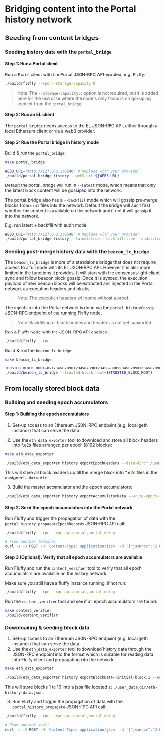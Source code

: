# Bridging content into the Portal history network

## Seeding from content bridges

### Seeding history data with the `portal_bridge`

#### Step 1: Run a Portal client

Run a Portal client with the Portal JSON-RPC API enabled, e.g. Fluffy:

```bash
./build/fluffy --rpc --storage-capacity:0
```

> Note: The `--storage-capacity:0` option is not required, but it is added here
for the use case where the node's only focus is on gossiping content from the
`portal_bridge`.

#### Step 2: Run an EL client

The `portal_bridge` needs access to the EL JSON-RPC API, either through a local
Ethereum client or via a web3 provider.

#### Step 3: Run the Portal bridge in history mode

Build & run the `portal_bridge`:
```bash
make portal_bridge

WEB3_URL="http://127.0.0.1:8548" # Replace with your provider.
./build/portal_bridge history --web3-url:${WEB3_URL}
```

Default the portal_bridge will run in `--latest` mode, which means that only the
latest block content will be gossiped into the network.

The portal_bridge also has a `--backfill` mode which will gossip pre-merge blocks
from `era1` files into the network. Default the bridge will audit first whether
the content is available on the network and if not it will gossip it into the
network.

E.g. run latest + backfill with audit mode:
```bash
WEB3_URL="http://127.0.0.1:8548" # Replace with your provider.
./build/portal_bridge history --latest:true --backfill:true --audit:true --era1-dir:/somedir/era1/ --web3-url:${WEB3_URL}
```

### Seeding post-merge history data with the `beacon_lc_bridge`

The `beacon_lc_bridge` is more of a standalone bridge that does not require access to a full node with its EL JSON-RPC API. However it is also more limited in the functions it provides.
It will start with the consensus light client sync and follow beacon block gossip. Once it is synced, the execution payload of new beacon blocks will be extracted and injected in the Portal network as execution headers
and blocks.

> Note: The execution headers will come without a proof.

The injection into the Portal network is done via the
`portal_historyGossip` JSON-RPC endpoint of the running Fluffy node.

> Note: Backfilling of block bodies and headers is not yet supported.

Run a Fluffy node with the JSON-RPC API enabled.

```bash
./build/fluffy --rpc
```

Build & run the `beacon_lc_bridge`:
```bash
make beacon_lc_bridge

TRUSTED_BLOCK_ROOT=0x1234567890123456789012345678901234567890123456789012345678901234 # Replace with trusted block root.
./build/beacon_lc_bridge --trusted-block-root=${TRUSTED_BLOCK_ROOT}
```

## From locally stored block data

### Building and seeding epoch accumulators

#### Step 1: Building the epoch accumulators
1. Set-up access to an Ethereum JSON-RPC endpoint (e.g. local geth instance)
that can serve the data.

2. Use the `eth_data_exporter` tool to download and store all block headers into
*.e2s files arranged per epoch (8192 blocks):

```bash
make eth_data_exporter

./build/eth_data_exporter history exportEpochHeaders --data-dir:"./user_data_dir/"
```

This will store all block headers up till the merge block into *.e2s files in
the assigned `--data-dir`.

3. Build the master accumulator and the epoch accumulators:

```bash
./build/eth_data_exporter history exportAccumulatorData --write-epoch-records --data-dir:"./user_data_dir/"
```

#### Step 2: Seed the epoch accumulators into the Portal network
Run Fluffy and trigger the propagation of data with the
`portal_history_propagateEpochRecords` JSON-RPC API call:

```bash
./build/fluffy --rpc --rpc-api:portal,portal_debug

# From another terminal
curl -s -X POST -H 'Content-Type: application/json' -d '{"jsonrpc":"2.0","id":"1","method":"portal_history_propagateEpochRecords","params":["./user_data_dir/"]}' http://localhost:8545 | jq
```


#### Step 3 (Optional): Verify that all epoch accumulators are available
Run Fluffy and run the `content_verifier` tool to verify that all epoch
accumulators are available on the history network:

Make sure you still have a fluffy instance running, if not run:
```bash
./build/fluffy --rpc --rpc-api:portal,portal_debug
```

Run the `content_verifier` tool and see if all epoch accumulators are found:
```bash
make content_verifier
./build/content_verifier
```

### Downloading & seeding block data

1. Set-up access to an Ethereum JSON-RPC endpoint (e.g. local geth instance)
that can serve the data.
2. Use the `eth_data_exporter` tool to download history data through the
JSON-RPC endpoint into the format which is suitable for reading data into
Fluffy client and propagating into the network:

```bash
make eth_data_exporter

./build/eth_data_exporter history exportBlockData--initial-block:1 --end-block:10 --data-dir:"/user_data_dir/"
```

This will store blocks 1 to 10 into a json file located at
`./user_data_dir/eth-history-data.json`.

3. Run Fluffy and trigger the propagation of data with the
`portal_history_propagate` JSON-RPC API call:

```bash
./build/fluffy --rpc --rpc-api:portal,portal_debug

# From another shell
curl -s -X POST -H 'Content-Type: application/json' -d '{"jsonrpc":"2.0","id":"1","method":"portal_history_propagate","params":["./user_data_dir/eth-history-data.json"]}' http://localhost:8545 | jq
```
